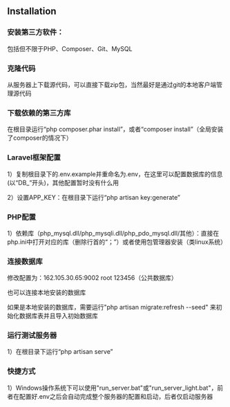 ## Installation

### 安装第三方软件：

包括但不限于PHP、Composer、Git、MySQL

### 克隆代码

从服务器上下载源代码，可以直接下载zip包，当然最好是通过git的本地客户端管理源代码

### 下载依赖的第三方库

在根目录运行“php composer.phar install”，或者“composer install”（全局安装了composer的情况下）

### Laravel框架配置

1）复制根目录下的.env.example并重命名为.env，在这里可以配置数据库的信息(以“DB_”开头)，其他配置暂时没有什么用

2）设置APP_KEY：在根目录下运行“php artisan key:generate”

### PHP配置

1）依赖库（php_mysql.dll/php_mysqli.dll/php_pdo_mysql.dll/其他）：直接在php.ini中打开对应的库（删除行首的“；”）或者使用包管理器安装（类linux系统）

### 连接数据库

修改配置为：162.105.30.65:9002 root 123456（公共数据库）

也可以连接本地安装的数据库

如果是本地安装的数据库，需要运行"php artisan migrate:refresh --seed" 来初始化数据库表并且导入初始数据库

### 运行测试服务器

1）在根目录下运行“php artisan serve”

### 快捷方式

1）Windows操作系统下可以使用"run_server.bat"或"run_server_light.bat"，前者在配置好.env之后会自动完成整个服务器的配置和启动，后者仅启动服务器